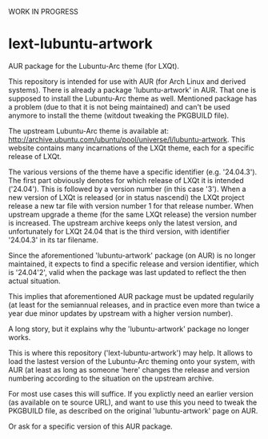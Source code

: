 WORK IN PROGRESS

# lext-lubuntu-artwork
AUR package for the Lubuntu-Arc theme (for LXQt).

This repository is intended for use with AUR (for Arch Linux and derived systems). There is already a package 'lubuntu-artwork' in AUR. That one is supposed to install the Lubuntu-Arc theme as well. Mentioned package has a problem (due to that it is not being maintained) and can't be used anymore to install the theme (witdout tweaking the PKGBUILD file).

The upstream Lubuntu-Arc theme is available at: http://archive.ubuntu.com/ubuntu/pool/universe/l/lubuntu-artwork. This website contains many incarnations of the LXQt theme, each for a specific release of LXQt. 

The various versions of the theme have a specific identifier (e.g. '24.04.3'). The first part obviously denotes for which release of LXQt it is intended ('24.04'). This is followed by a version number (in this case '3'). When a new version of LXQt is released (or in status nascendi) the LXQt project release a new tar file with version number 1 for that release number. When upstream upgrade a theme (for the same LXQt release) the version number is increased. The upstream archive keeps only the latest version, and unfortunately for LXQt 24.04 that is the third version, with identifier '24.04.3' in its tar filename. 

Since the aforementioned 'lubuntu-artwork' package (on AUR) is no longer maintained, it expects to find a specific release and version identifier, which is '24.04'2', valid when the package was last updated to reflect the then actual situation. 

This implies that aforementioned AUR package must be updated regularily (at least for the semiannual releases, and in practice even more than twice a year due minor updates by upstream with a higher version number).

A long story, but it explains why the 'lubuntu-artwork' package no longer works. 

This is where this repository ('lext-lubuntu-artwork') may help. It allows to load the lastest version of the Lubuntu-Arc theming onto your system, with AUR (at least as long as someone 'here' changes the release and version numbering according to the situation on the upstream archive. 

For most use cases this will suffice. If you explictly need an earlier version (as available on te source URL), and want to use this you need to tweak the PKGBUILD file, as described on the original 'lubuntu-artwork' page on AUR. 

Or ask for a specific version of this AUR package. 
